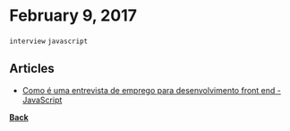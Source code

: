# February 9, 2017

`interview` `javascript`

## Articles

- [Como é uma entrevista de emprego para desenvolvimento front end - JavaScript](https://woliveiras.com.br/posts/Como-e-uma-entrevista-de-emprego-para-desenvolvimento-front-end-JavaScript/)


[__Back__](../README.md#feb)
